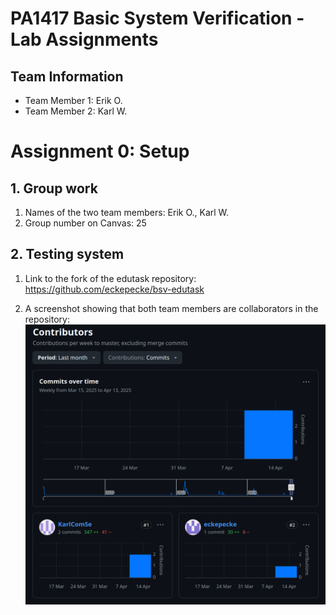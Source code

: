 # PA1417 Basic System Verification - Lab Assignments

## Team Information

- Team Member 1: Erik O.
- Team Member 2: Karl W.

# Assignment 0: Setup 

## 1. Group work

1. Names of the two team members: Erik O., Karl W.
2. Group number on Canvas: 25

## 2. Testing system

1. Link to the fork of the edutask repository: https://github.com/eckepecke/bsv-edutask 

2. A screenshot showing that both team members are collaborators in the repository: ![Collaborators Screenshot](./collaborators-screenshot.png)
